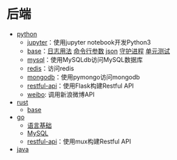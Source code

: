 # 后端

- [python](python/)
  - [jupyter](jupyter)：使用jupyter notebook开发Python3
  - [base](base)：[日志用法](base/log.py) [命令行参数](base/cmdline.py) [json](base/json-sample.py) [守护进程](base/daemon.py) [单元测试](base/base_test.py)
  - [mysql](mysql)：使用MySQLdb访问MySQL数据库
  - [redis](redis)：访问redis
  - [mongodb](mongodb)：使用pymongo访问mongodb
  - [restful-api](restful-api)：使用Flask构建Restful API
  - [weibo](weibo): 调用新浪微博API
- [rust](rust)
  - [base](hello/src/main.rs)
- [go](golang/)
  - [语言基础](golang/base)
  - [MySQL](golang/db/mysql.go)
  - [restful-api](golang/restful-api)：使用mux构建Restful API
- [java](java)